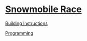 # [Snowmobile Race](http://nxtprograms.com/snowmobile_race)

[Building Instructions](http://nxtprograms.com/snowmobile_race/steps.html)

[Programming](http://nxtprograms.com/snowmobile_race/steps.html#Program)
